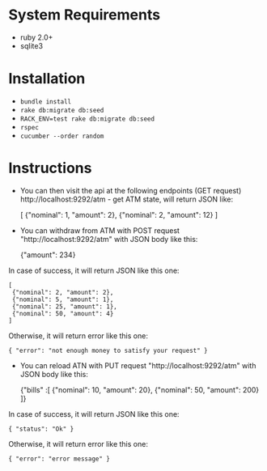 # System Requirements

* ruby 2.0+
* sqlite3

# Installation

* `bundle install`
* `rake db:migrate db:seed`
* `RACK_ENV=test rake db:migrate db:seed`
* `rspec`
* `cucumber --order random`

# Instructions

- You can then visit the api at the following endpoints (GET request)
http://localhost:9292/atm - get ATM state, will return JSON like:

    [
     {"nominal": 1, "amount": 2},
     {"nominal": 2, "amount": 12}
    ]

- You can withdraw from ATM with POST request "http://localhost:9292/atm" with
JSON body like this:

    {"amount": 234}
    
In case of success, it will return JSON like this one:

    [
     {"nominal": 2, "amount": 2},
     {"nominal": 5, "amount": 1},
     {"nominal": 25, "amount": 1},
     {"nominal": 50, "amount": 4}
    ]
    
Otherwise, it will return error like this one:

    { "error": "not enough money to satisfy your request" }

- You can reload ATN with PUT request "http://localhost:9292/atm" with
JSON body like this:

    {"bills" :[
     {"nominal": 10, "amount": 20},
     {"nominal": 50, "amount": 200}
    ]}
    
In case of success, it will return JSON like this one:

    { "status": "Ok" }
    
Otherwise, it will return error like this one:

    { "error": "error message" }
